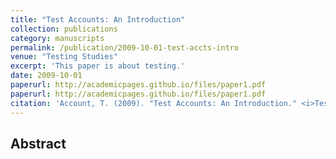 ```yaml
---
title: "Test Accounts: An Introduction"
collection: publications
category: manuscripts
permalink: /publication/2009-10-01-test-accts-intro
venue: "Testing Studies"
excerpt: 'This paper is about testing.'
date: 2009-10-01
paperurl: http://academicpages.github.io/files/paper1.pdf
paperurl: http://academicpages.github.io/files/paper1.pdf
citation: 'Account, T. (2009). "Test Accounts: An Introduction." <i>Testing Studies</i>. 1(1).'
---
```


## Abstract
